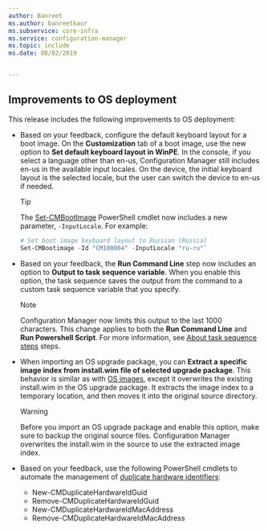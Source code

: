 ```yaml
---
author: Banreet
ms.author: banreetkaur
ms.subservice: core-infra
ms.service: configuration-manager
ms.topic: include
ms.date: 08/02/2019


---
```


## <a name="bkmk_osd"></a> Improvements to OS deployment

This release includes the following improvements to OS deployment:

- Based on your feedback, configure the default keyboard layout for a boot image. On the **Customization** tab of a boot image, use the new option to **Set default keyboard layout in WinPE**. In the console, if you select a language other than en-us, Configuration Manager still includes en-us in the available input locales. On the device, the initial keyboard layout is the selected locale, but the user can switch the device to en-us if needed.<!-- 4910348 -->

    > [!Tip]
    > The [Set-CMBootImage](/powershell/module/configurationmanager/set-cmbootimage) PowerShell cmdlet now includes a new parameter, `-InputLocale`. For example:
    >
    > ```PowerShell
    > # Set boot image keyboard layout to Russian (Russia)
    > Set-CMBootimage -Id "CM100004" -InputLocale "ru-ru"`
    > ```

- Based on your feedback, the **Run Command Line** step now includes an option to **Output to task sequence variable**. When you enable this option, the task sequence saves the output from the command to a custom task sequence variable that you specify.<!-- 4798352  -->

    > [!Note]  
    > Configuration Manager now limits this output to the last 1000 characters. This change applies to both the **Run Command Line** and **Run Powershell Script**. For more information, see [About task sequence steps](../../../../../osd/understand/task-sequence-steps.md) steps.

- When importing an OS upgrade package, you can **Extract a specific image index from install.wim file of selected upgrade package**. This behavior is similar as with [OS images](../../../../../osd/get-started/manage-operating-system-images.md#BKMK_AddOSImages), except it overwrites the existing install.wim in the OS upgrade package. It extracts the image index to a temporary location, and then moves it into the original source directory.<!-- 4931110 -->

    > [!Warning]  
    > Before you import an OS upgrade package and enable this option, make sure to backup the original source files. Configuration Manager overwrites the install.wim in the source to use the extracted image index.

- Based on your feedback, use the following PowerShell cmdlets to automate the management of [duplicate hardware identifiers](../../../../../osd/deploy-use/use-pxe-to-deploy-windows-over-the-network.md#manage-duplicate-hardware-identifiers):<!-- 4852819 -->
    - New-CMDuplicateHardwareIdGuid
    - Remove-CMDuplicateHardwareIdGuid
    - New-CMDuplicateHardwareIdMacAddress
    - Remove-CMDuplicateHardwareIdMacAddress